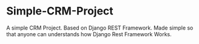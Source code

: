 # Simple-CRM-Project
A simple CRM Project. Based on Django REST Framework. Made simple so that anyone can understands how Django Rest Framework Works.
